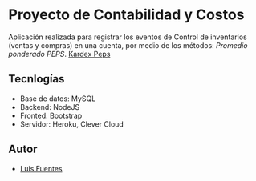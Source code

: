 # Proyecto de Contabilidad y Costos

Aplicación realizada para registrar los eventos de Control de inventarios (ventas
y compras) en una cuenta, por medio de los métodos: _Promedio ponderado_ _PEPS_.
[Kardex Peps](https://kardex-io.herokuapp.com)

## Tecnlogías

- Base de datos: MySQL
- Backend: NodeJS
- Fronted: Bootstrap
- Servidor: Heroku, Clever Cloud

## Autor

- [Luis Fuentes](https://github.com/luisfuentech)
